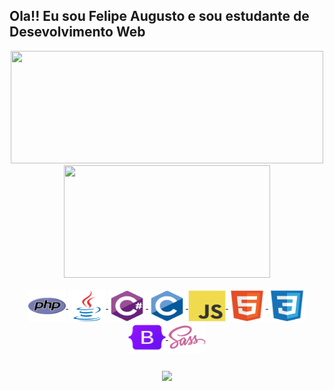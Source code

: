 ## Ola!! Eu sou Felipe Augusto e sou estudante de Desevolvimento Web

<div align="center">
  <a href="https://github.com/felpsgus">
  <img height="180em" width="500em" src="https://github-readme-stats.vercel.app/api?username=felpsgus&show_icons=true&theme=github_dark&include_all_commits=true&count_private=true&hide_border=true&title_color=1F6FEB&bg_color=050a14&custom_title=My%20GitHub%20Stats""/>
  <img height="180em" width="330em" src="https://github-readme-stats.vercel.app/api/top-langs/?username=felpsgus&layout=compact&langs_count=7&theme=github_dark&hide_border=true&title_color=1F6FEB&bg_color=050a14&card_width=240em"/>
</div>
  
<div align="center" style="display: inline_block"><br>
  <img align="center" alt="felps-PHP" height="50" width="60" src="https://raw.githubusercontent.com/devicons/devicon/master/icons/php/php-original.svg">
  <img align="center" alt="felps-Java" height="50" width="60" src="https://raw.githubusercontent.com/devicons/devicon/master/icons/java/java-original.svg">
  <img align="center" alt="felps-CSharp" height="50" width="60" src="https://raw.githubusercontent.com/devicons/devicon/master/icons/csharp/csharp-original.svg">
  <img align="center" alt="felps-C" height="50" width="60" src="https://raw.githubusercontent.com/devicons/devicon/master/icons/c/c-original.svg">
  <img align="center" alt="felps-Js" height="50" width="60" src="https://raw.githubusercontent.com/devicons/devicon/master/icons/javascript/javascript-original.svg">
  <img align="center" alt="felps-HTML" height="50" width="60" src="https://raw.githubusercontent.com/devicons/devicon/master/icons/html5/html5-original.svg">
  <img align="center" alt="felps-CSS" height="50" width="60" src="https://raw.githubusercontent.com/devicons/devicon/master/icons/css3/css3-original.svg">
  <img align="center" alt="felps-Bootstrap" height="50" width="60" src="https://raw.githubusercontent.com/devicons/devicon/master/icons/bootstrap/bootstrap-original.svg">
  <img align="center" alt="felps-SASS" height="50" width="60" src="https://raw.githubusercontent.com/devicons/devicon/master/icons/sass/sass-original.svg">
</div>

##
  
<div align="center">
<!--   <a href="https://instagram.com/eufelipealv" target="_blank"><img src="https://img.shields.io/badge/-Instagram-%23E4405F?style=for-the-badge&logo=instagram&logoColor=white" target="_blank"></a> -->
  <a href="https://www.linkedin.com/in/felipe-augusto-lopes-veras-510926230" target="_blank"><img src="https://img.shields.io/badge/-LinkedIn-%230077B5?style=for-the-badge&logo=linkedin&logoColor=white" target="_blank"></a>
  
   <!--![Snake animation](https://github.com/felpsgus/felpsgus/blob/output/github-contribution-grid-snake.svg)-->
</div>
